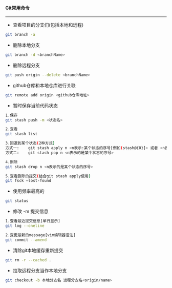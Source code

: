 #### Git常用命令
------
- 查看项目的分支们(包括本地和远程)
```bash
git branch -a
```
- 删除本地分支
```bash
git branch -d <branchName>
```
- 删除远程分支
```bash
git push origin --delete <branchName>
```
- github仓库和本地仓库进行关联
```bash
git remote add origin <github仓库地址>
```
- 暂时保存当前代码状态

```bash
1.保存
git stash push -m <状态名>

2.查看
git stash list

3.回退到某个状态(2种方式)
方式一:	git stash apply n <n表示:某个状态的序号[例如(stash@{0}]> 或者 <n表示:删除的ID号>
方式二:	git stash pop n <n表示的是某个状态的序号>

4.删除
git stash drop n <n表示的是某个状态的序号>

5.查看删除的提交(结合git stash apply使用)
git fsck –lost-found
```
- 使用频率最高的
```bash
git status
```
- 修改 -m 提交信息
```bash
1.查看最近提交信息[单行显示]
git log --oneline

2.变更最新的message[vim编辑器语法]
git commit --amend
```
- 清除git本地缓存重新提交
```bash
git rm -r --cached .
```
- 拉取远程分支当作本地分支
```bash
git checkout -b 本地分支名 远程分支名<origin/name>
```